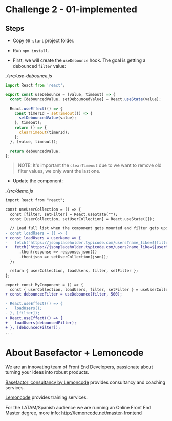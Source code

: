 # Challenge 2 - 01-implemented

## Steps

- Copy `00-start` project folder.

- Run `npm install`.

- First, we will create the `useDebounce` hook. The goal is getting a debounced `filter` value:

_./src/use-debounce.js_

```javascript
import React from 'react';

export const useDebounce = (value, timeout) => {
  const [debouncedValue, setDebouncedValue] = React.useState(value);

  React.useEffect(() => {
    const timerId = setTimeout(() => {
      setDebouncedValue(value);
    }, timeout);
    return () => {
      clearTimeout(timerId);
    };
  }, [value, timeout]);

  return debouncedValue;
};

```

> NOTE: It's important the `clearTimeout` due to we want to remove old filter values, we only want the last one.

- Update the component:

_./src/demo.js_

```diff
import React from "react";

const useUserCollection = () => {
  const [filter, setFilter] = React.useState("");
  const [userCollection, setUserCollection] = React.useState([]);

  // Load full list when the component gets mounted and filter gets updated
- const loadUsers = () => {
+ const loadUsers = userName => {
-   fetch(`https://jsonplaceholder.typicode.com/users?name_like=${filter}`)
+   fetch(`https://jsonplaceholder.typicode.com/users?name_like=${userName}`)
      .then(response => response.json())
      .then(json => setUserCollection(json));
  };

  return { userCollection, loadUsers, filter, setFilter };
};

export const MyComponent = () => {
  const { userCollection, loadUsers, filter, setFilter } = useUserCollection();
+ const debouncedFilter = useDebounce(filter, 500);

- React.useEffect(() => {
-   loadUsers();
- }, [filter]);
+ React.useEffect(() => {
+   loadUsers(debouncedFilter);
+ }, [debouncedFilter]);
...
```

# About Basefactor + Lemoncode

We are an innovating team of Front End Developers, passionate about turning your ideas into robust products.

[Basefactor, consultancy by Lemoncode](http://www.basefactor.com) provides consultancy and coaching services.

[Lemoncode](http://lemoncode.net/services/en/#en-home) provides training services.

For the LATAM/Spanish audience we are running an Online Front End Master degree, more info: http://lemoncode.net/master-frontend
